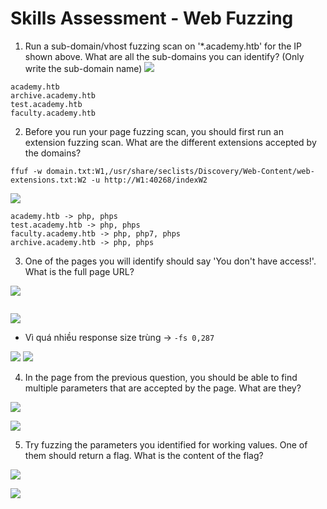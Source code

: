 # Skills Assessment - Web Fuzzing
1. Run a sub-domain/vhost fuzzing scan on '*.academy.htb' for the IP shown above. What are all the sub-domains you can identify? (Only write the sub-domain name)
![](../../../Image/Pasted%20image%2020250429140615.png)
```
academy.htb
archive.academy.htb
test.academy.htb
faculty.academy.htb
```

2. Before you run your page fuzzing scan, you should first run an extension fuzzing scan. What are the different extensions accepted by the domains?
```
ffuf -w domain.txt:W1,/usr/share/seclists/Discovery/Web-Content/web-extensions.txt:W2 -u http://W1:40268/indexW2
```
![](../../../Image/Pasted%20image%2020250429142710.png)
```
academy.htb -> php, phps
test.academy.htb -> php, phps
faculty.academy.htb -> php, php7, phps
archive.academy.htb -> php, phps
```

3. One of the pages you will identify should say 'You don't have access!'. What is the full page URL?

![](../../../Image/Pasted%20image%2020250429144919.png)

```

```

![](../../../Image/Pasted%20image%2020250429151708.png)

- Vì quá nhiều response size trùng -> `-fs 0,287`

![](../../../Image/Pasted%20image%2020250429152914.png)
![](../../../Image/Pasted%20image%2020250429153046.png)

4. In the page from the previous question, you should be able to find multiple parameters that are accepted by the page. What are they?

![](../../../Image/Pasted%20image%2020250429154659.png)

![](../../../Image/Pasted%20image%2020250429160037.png)

5. Try fuzzing the parameters you identified for working values. One of them should return a flag. What is the content of the flag?

![](../../../Image/Pasted%20image%2020250429161236.png)

![](../../../Image/Pasted%20image%2020250429161156.png)